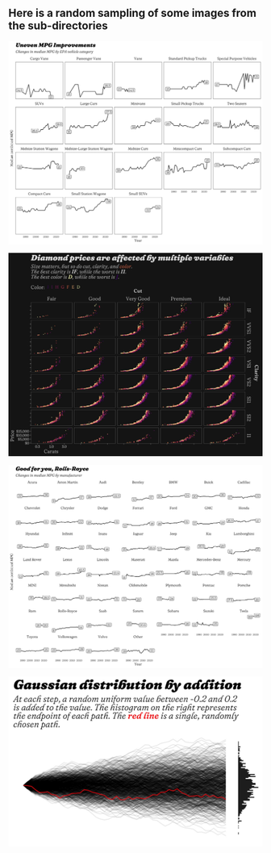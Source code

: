 
## Here is a random sampling of some images from the sub-directories

![](./cars_epa/med_mpg_by_class.jpg)

![](./diamonds/diamond_price_facets.jpg)

![](./cars_epa/med_mpg_by_make.jpg)

![](./generated_data/gaussian_dist_by_addition.jpg)
